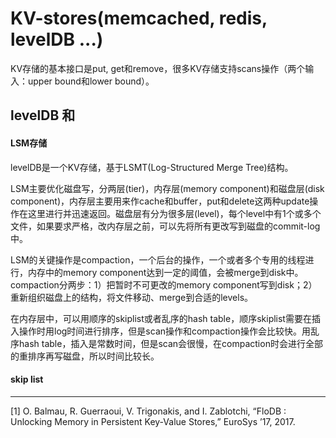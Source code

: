 # KV-stores(memcached, redis, levelDB ...)

KV存储的基本接口是put, get和remove，很多KV存储支持scans操作（两个输入：upper bound和lower bound）。



## levelDB 和 

#### LSM存储

levelDB是一个KV存储，基于LSMT(Log-Structured Merge Tree)结构。

LSM主要优化磁盘写，分两层(tier)，内存层(memory component)和磁盘层(disk component)，内存层主要用来作cache和buffer，put和delete这两种update操作在这里进行并迅速返回。磁盘层有分为很多层(level)，每个level中有1个或多个文件，如果要求严格，改内存层之前，可以先将所有更改写到磁盘的commit-log中。

LSM的关键操作是compaction，一个后台的操作，一个或者多个专用的线程进行，内存中的memory component达到一定的阈值，会被merge到disk中。compaction分两步：1）把暂时不可更改的memory component写到disk；2）重新组织磁盘上的结构，将文件移动、merge到合适的levels。

在内存层中，可以用顺序的skiplist或者乱序的hash table，顺序skiplist需要在插入操作时用log时间进行排序，但是scan操作和compaction操作会比较快。用乱序hash table，插入是常数时间，但是scan会很慢，在compaction时会进行全部的重排序再写磁盘，所以时间比较长。

#### skip list


---

[1] O. Balmau, R. Guerraoui, V. Trigonakis, and I. Zablotchi, “FloDB : Unlocking Memory in Persistent Key-Value Stores,” EuroSys ’17, 2017.
